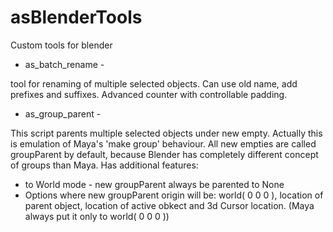 # asBlenderTools
Custom tools for blender

- as_batch_rename - 

tool for renaming of multiple selected objects. Can use old name, add prefixes and suffixes. Advanced counter with controllable padding.

- as_group_parent - 

This script parents multiple selected objects under new empty. Actually this is emulation of Maya's 'make group' behaviour. 
All new empties are called groupParent by default, because Blender has completely different concept of groups than Maya.
Has additional features:
- to World mode - new groupParent always be parented to None
- Options where new groupParent origin will be: world( 0 0 0 ), location of parent object, location of active obkect and 3d Cursor location.
  (Maya always put it only to world( 0 0 0 ))